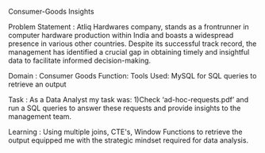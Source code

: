 Consumer-Goods Insights

Problem Statement : Atliq Hardwares company, stands as a frontrunner in computer hardware production within India and boasts a widespread presence in various other countries. Despite its successful track record, the management has identified a crucial gap in obtaining timely and insightful data to facilitate informed decision-making. 

Domain    : Consumer Goods Function:
Tools Used: MySQL for SQL queries to retrieve an output 

Task : As a Data Analyst  my task was: 
1)Check ‘ad-hoc-requests.pdf’ and run a SQL queries to answer these requests and provide insights to the management team. 

Learning : Using multiple joins, CTE's, Window Functions to retrieve the output equipped me with the strategic mindset required for data analysis.








